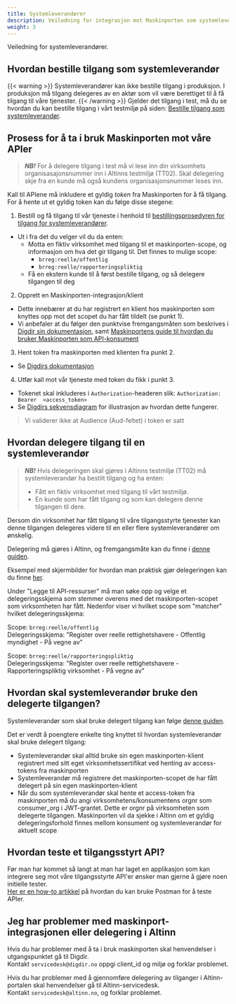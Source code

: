 ```yaml
---
title: Systemleverandører
description: Veiledning for integrasjon mot Maskinporten som systemleverandør
weight: 3
---
```


Veiledning for systemleverandører.

## Hvordan bestille tilgang som systemleverandør
{{< warning >}}
Systemleverandører kan ikke bestille tilgang i produksjon. I produksjon må tilgang delegeres av en aktør som vil være berettiget til å få tilgang til våre tjenester.
{{< /warning >}}
Gjelder det tilgang i test, må du se hvordan du kan bestille tilgang i vårt testmiljø på siden: [Bestille tilgang som systemleverandør](../../tilgang-til-apier/systemleverandoerer).

## Prosess for å ta i bruk Maskinporten mot våre APIer
> **_NB!_** For å delegere tilgang i test må vi lese inn din virksomhets organisasajonsnummer inn i Altinns testmiljø (TT02). Skal delegering skje fra en kunde må også kundens organisasjonsnummer leses inn.

Kall til APIene må inkludere et gyldig _token_ fra Maskinporten for å få tilgang. For å hente ut et gyldig token kan du følge disse stegene:

1. Bestill og få tilgang til vår tjeneste i henhold til [bestillingsprosedyren for tilgang for systemleverandører](../../tilgang-til-apier/systemleverandoerer).
  * Ut i fra det du velger vil du da enten:
    * Motta en fiktiv virksomhet med tilgang til et maskinporten-scope, og informasjon om hva det gir tilgang til. Det finnes to
      mulige scope:
      * `brreg:reelle/offentlig`
      * `brreg:reelle/rapporteringspliktig`
    * Få en ekstern kunde til å først bestille tilgang, og så delegere tilgangen til deg
2. Opprett en Maskinporten-integrasjon/klient
  * Dette innebærer at du har registrert en klient hos maskinporten som knyttes opp mot det scopet du
    har fått tildelt (se punkt 1).
  * Vi anbefaler at du følger den punktvise fremgangsmåten som beskrives i [Digdir sin dokumentasjon](https://samarbeid.digdir.no/maskinporten/konsument/119),
    samt [Maskinportens guide til hvordan du bruker Maskinporten som API-konsument](https://docs.digdir.no/docs/Maskinporten/maskinporten_guide_apikonsument)
3. Hent token fra maskinporten med klienten fra punkt 2.
  * Se [Digdirs dokumentasjon](https://docs.digdir.no/docs/Maskinporten/maskinporten_protocol_token)
4. Utfør kall mot vår tjeneste med token du fikk i punkt 3.
  * Tokenet skal inkluderes i `Authorization`-headeren slik: ```Authorization: Bearer  <access_token>```
  * Se [Digdirs sekvensdiagram](https://docs.digdir.no/docs/Maskinporten/maskinporten_guide_apikonsument#5-be-om-token)
    for illustrasjon av hvordan dette fungerer.

> Vi validerer ikke at Audience (Aud-feltet) i token er satt

## Hvordan delegere tilgang til en systemleverandør
> **_NB!_** Hvis delegeringen skal gjøres i Altinns testmiljø (TT02) må systemleverandør ha bestilt tilgang og ha enten:
> * Fått en fiktiv virksomhet med tilgang til vårt testmiljø.
> * En kunde som har fått tilgang og som kan delegere denne tilgangen til dere.

Dersom din virksomhet har fått tilgang til våre tilgangsstyrte tjenester kan denne tilgangen delegeres videre til en
eller flere systemleverandører om ønskelig.  

Delegering må gjøres i Altinn, og fremgangsmåte kan du finne
i [denne guiden](https://docs.digdir.no/docs/Maskinporten/maskinporten_guide_apikonsument.html#bruke-delegering-via-altinn-autorisasjon).

Eksempel med skjermbilder for hvordan man praktisk gjør delegeringen kan du
finne [her](https://altinn.github.io/docs/utviklingsguider/api-delegering/tilgangsstyrer/).

Under "Legge til API-ressurser" må man søke opp og velge et delegeringsskjema som stemmer overens med det
maskinporten-scopet som virksomheten har fått.
Nedenfor viser vi hvilket scope som "matcher" hvilket delegeringsskjema:

Scope: `brreg:reelle/offentlig`  
Delegeringsskjema: "Register over reelle rettighetshavere - Offentlig myndighet - På vegne av"

Scope: `brreg:reelle/rapporteringspliktig`  
Delegeringsskjema: "Register over reelle rettighetshavere - Rapporteringspliktig virksomhet - På vegne av"

## Hvordan skal systemleverandør bruke den delegerte tilgangen?

Systemleverandør som skal bruke delegert tilgang kan
følge [denne guiden](https://docs.digdir.no/docs/Maskinporten/maskinporten_guide_apikonsument.html#bruke-delegering-som-leverand%C3%B8r).

Det er verdt å poengtere enkelte ting knyttet til hvordan systemleverandør skal bruke delegert tilgang:

* Systemleverandør skal alltid bruke sin egen maskinporten-klient registrert med sitt eget virksomhetssertifikat ved
  henting av access-tokens fra maskinporten
* Systemleverandør må registrere det maskinporten-scopet de har fått delegert på sin egen maskinporten-klient
* Når du som systemleverandør skal hente et access-token fra maskinporten må du angi virksomhetens/konsumentens orgnr
  som consumer_org i JWT-grantet. Dette er orgnr på virksomheten som delegerte tilgangen. Maskinporten vil da sjekke i
  Altinn om et gyldig delegeringsforhold finnes mellom konsument og systemleverandør for aktuelt scope

## Hvordan teste et tilgangsstyrt API?

Før man har kommet så langt at man har laget en applikasjon som kan integrere seg mot våre tilgangsstyrte API'er ønsker
man gjerne å gjøre noen initielle tester.  
[Her er en how-to artikkel](https://docs.digdir.no/docs/idporten/oidc/oidc_sample_jwtgrant_postman) på hvordan du kan
bruke Postman for å teste APIer.

## Jeg har problemer med maskinport-integrasjonen eller delegering i Altinn

Hvis du har problemer med å ta i bruk maskinporten skal henvendelser i utgangspunktet gå til Digdir.  
Kontakt `servicedesk@digdir.no` oppgi client_id og miljø og forklar problemet.

Hvis du har problemer med å gjennomføre delegering av tilganger i Altinn-portalen skal henvendelser gå til
Altinn-servicedesk.  
Kontakt `servicedesk@altinn.no`, og forklar problemet.